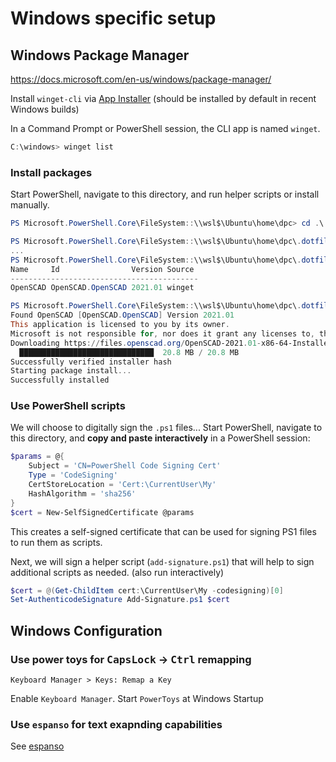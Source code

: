 # Windows specific setup

## Windows Package Manager

<https://docs.microsoft.com/en-us/windows/package-manager/>

Install `winget-cli` via [App Installer](https://www.microsoft.com/en-us/p/app-installer/9nblggh4nns1) (should  be installed by default in recent Windows builds)

In a Command Prompt or PowerShell session, the CLI app is named `winget`.

```powershell
C:\windows> winget list
```

### Install packages

Start PowerShell, navigate to this directory, and run helper scripts or install manually.

```powershell
PS Microsoft.PowerShell.Core\FileSystem::\\wsl$\Ubuntu\home\dpc> cd .\.dotfiles\@windows\

PS Microsoft.PowerShell.Core\FileSystem::\\wsl$\Ubuntu\home\dpc\.dotfiles\@windows> .\install_basics.bat
...
PS Microsoft.PowerShell.Core\FileSystem::\\wsl$\Ubuntu\home\dpc\.dotfiles\@windows> winget search openscad
Name     Id                Version Source
------------------------------------------
OpenSCAD OpenSCAD.OpenSCAD 2021.01 winget

PS Microsoft.PowerShell.Core\FileSystem::\\wsl$\Ubuntu\home\dpc\.dotfiles\@windows> winget install OpenSCAD.OpenSCAD
Found OpenSCAD [OpenSCAD.OpenSCAD] Version 2021.01
This application is licensed to you by its owner.
Microsoft is not responsible for, nor does it grant any licenses to, third-party packages.
Downloading https://files.openscad.org/OpenSCAD-2021.01-x86-64-Installer.exe
  ██████████████████████████████  20.8 MB / 20.8 MB
Successfully verified installer hash
Starting package install...
Successfully installed
```

### Use PowerShell scripts

We will choose to digitally sign the `.ps1` files... Start PowerShell, navigate to this directory, and **copy and paste interactively** in a PowerShell session:

```powershell
$params = @{
    Subject = 'CN=PowerShell Code Signing Cert'
    Type = 'CodeSigning'
    CertStoreLocation = 'Cert:\CurrentUser\My'
    HashAlgorithm = 'sha256'
}
$cert = New-SelfSignedCertificate @params
```

This creates a self-signed certificate that can be used for signing PS1 files to run them as scripts.  

Next, we will sign a helper script (`add-signature.ps1`) that will help to sign additional scripts as needed. (also run interactively)

```powershell
$cert = @(Get-ChildItem cert:\CurrentUser\My -codesigning)[0]
Set-AuthenticodeSignature Add-Signature.ps1 $cert
```


## Windows Configuration

### Use power toys for <kbd>CapsLock</kbd> -> <kbd>Ctrl</kbd> remapping

`Keyboard Manager > Keys: Remap a Key`

Enable `Keyboard Manager`. Start `PowerToys` at Windows Startup

### Use `espanso` for text exapnding capabilities

See [espanso](../espanso/README.md#windows)